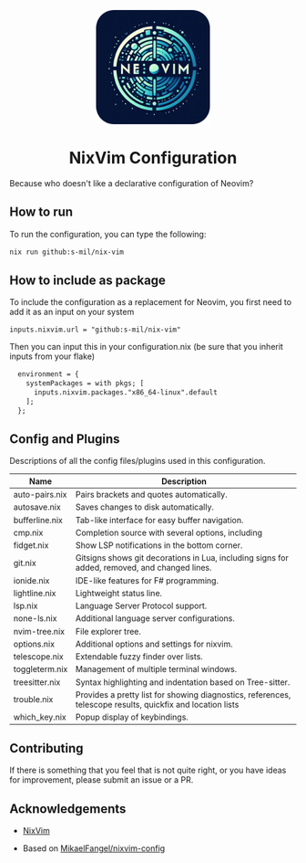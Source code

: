 <p align="center">
  <img src="/images/logo.png" width="200" />
</p>

<h1 align="center">NixVim Configuration</h1>
Because who doesn't like a declarative configuration of Neovim?

## How to run

To run the configuration, you can type the following:

```bash
nix run github:s-mil/nix-vim
```

## How to include as package

To include the configuration as a replacement for Neovim, you first need to add it as an input on your system
```
inputs.nixvim.url = "github:s-mil/nix-vim"
```

Then you can input this in your configuration.nix (be sure that you inherit inputs from your flake)
```
  environment = {
    systemPackages = with pkgs; [
      inputs.nixvim.packages."x86_64-linux".default
    ];
  };
```

## Config and Plugins

Descriptions of all the config files/plugins used in this configuration.

| Name | Description |
| --- | --- |
| auto-pairs.nix | Pairs brackets and quotes automatically. |
| autosave.nix | Saves changes to disk automatically. |
| bufferline.nix | Tab-like interface for easy buffer navigation. |
| cmp.nix | Completion source with several options, including 
| fidget.nix | Show LSP notifications in the bottom corner. |
| git.nix | Gitsigns shows git decorations in Lua, including signs for added, removed, and changed lines. |
| ionide.nix | IDE-like features for F# programming. |
| lightline.nix | Lightweight status line. |
| lsp.nix | Language Server Protocol support. |
| none-ls.nix | Additional language server configurations. |
| nvim-tree.nix | File explorer tree. |
| options.nix | Additional options and settings for nixvim. |
| telescope.nix | Extendable fuzzy finder over lists. |
| toggleterm.nix | Management of multiple terminal windows. |
| treesitter.nix | Syntax highlighting and indentation based on Tree-sitter. |
| trouble.nix | Provides a pretty list for showing diagnostics, references, telescope results, quickfix and location lists | 
| which_key.nix | Popup display of keybindings. |

## Contributing

If there is something that you feel that is not quite right, or you have ideas for improvement, please submit an issue or a PR.

## Acknowledgements
 * [NixVim](https://github.com/nix-community/nixvim)

 * Based on [MikaelFangel/nixvim-config](https://github.com/MikaelFangel/nixvim-config)
